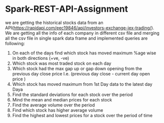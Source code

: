 # Spark-REST-API-Assignment
we are getting the historical stocks data from an API(https://rapidapi.com/eec19846/api/investors-exchange-iex-trading/). We are getting all the info of each company in different csv file and merging all the csv file in single spark data frame and implemented queries are following:
1) On each of the days find which stock has moved maximum %age wise in both directions (+ve, -ve)
2) Which stock was most traded stock on each day
3) Which stock had the max gap up or gap down opening from the previous day close price I.e. (previous day close -  current day open price )
4) Which stock has moved maximum from 1st Day data to the latest day Daya
5) Find the standard deviations for each stock over the period
6) Mind the mean  and median prices for each stock
7) Find the average volume over the period
8) Find which stock has higher average volume
9) Find the highest and lowest prices for a stock over the period of time


